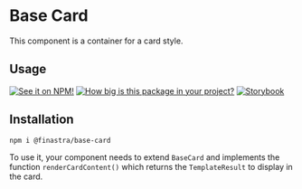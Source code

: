 # Base Card

This component is a container for a card style.

## Usage

[![See it on NPM!](https://img.shields.io/npm/v/@finastra/base-card?style=for-the-badge)](https://www.npmjs.com/package/@finastra/base-card)
[![How big is this package in your project?](https://img.shields.io/bundlephobia/minzip/@finastra/base-card?style=for-the-badge)](https://bundlephobia.com/result?p=@finastra/base-card)
[![Storybook](https://shields.io/badge/-Play%20with%20this%20web%20component-2a0481?logo=storybook&style=for-the-badge)](https://master--62216556f4e751003a75d602.chromatic.com/?path=/story/data-display-card-base--default)

## Installation
```
npm i @finastra/base-card
```

To use it, your component needs to extend `BaseCard` and implements the function `renderCardContent()` which returns the `TemplateResult` to display in the card.
